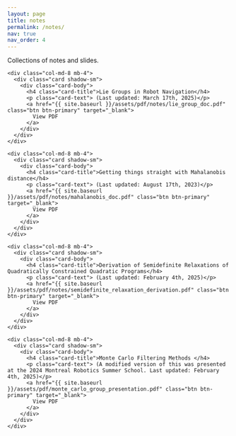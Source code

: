 ```yaml
---
layout: page
title: notes
permalink: /notes/
nav: true
nav_order: 4
---
```


Collections of notes and slides. 

<div class="container">
  <div class="row justify-content-center">

    <div class="col-md-8 mb-4">
      <div class="card shadow-sm">
        <div class="card-body">
          <h4 class="card-title">Lie Groups in Robot Navigation</h4>
          <p class="card-text"> (Last updated: March 17th, 2025)</p>
          <a href="{{ site.baseurl }}/assets/pdf/notes/lie_group_doc.pdf" class="btn btn-primary" target="_blank">
            View PDF
          </a>
        </div>
      </div>
    </div>

    <div class="col-md-8 mb-4">
      <div class="card shadow-sm">
        <div class="card-body">
          <h4 class="card-title">Getting things straight with Mahalanobis distance</h4>
          <p class="card-text"> (Last updated: August 17th, 2023)</p>
          <a href="{{ site.baseurl }}/assets/pdf/notes/mahalanobis_doc.pdf" class="btn btn-primary" target="_blank">
            View PDF
          </a>
        </div>
      </div>
    </div>

    <div class="col-md-8 mb-4">
      <div class="card shadow-sm">
        <div class="card-body">
          <h4 class="card-title">Derivation of Semidefinite Relaxations of Quadratically Constrained Quadratic Programs</h4>
          <p class="card-text"> (Last updated: February 4th, 2025)</p>
          <a href="{{ site.baseurl }}/assets/pdf/notes/semidefinite_relaxation_derivation.pdf" class="btn btn-primary" target="_blank">
            View PDF
          </a>
        </div>
      </div>
    </div>

    <div class="col-md-8 mb-4">
      <div class="card shadow-sm">
        <div class="card-body">
          <h4 class="card-title">Monte Carlo Filtering Methods </h4>
          <p class="card-text"> (A modified version of this was presented at the 2024 Montreal Robotics Summer School. Last updated: February 4th, 2025)</p>
          <a href="{{ site.baseurl }}/assets/pdf/monte_carlo_group_presentation.pdf" class="btn btn-primary" target="_blank">
            View PDF
          </a>
        </div>
      </div>
    </div>
    
  </div>
</div>